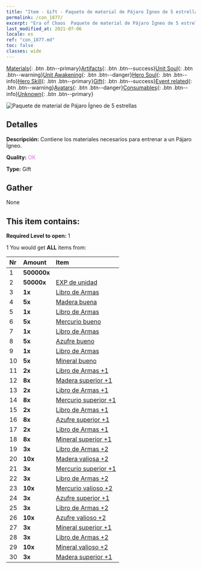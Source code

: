 ```yaml
---
title: "Item - Gift - Paquete de material de Pájaro Ígneo de 5 estrellas"
permalink: /con_1877/
excerpt: "Era of Chaos  Paquete de material de Pájaro Ígneo de 5 estrellas"
last_modified_at: 2021-07-06
locale: es
ref: "con_1877.md"
toc: false
classes: wide
---
```

 [Materials](/ItemsES/){: .btn .btn--primary}[Artifacts](/ItemsES/Artifacts/){: .btn .btn--success}[Unit Soul](/ItemsES/UnitSoul/){: .btn .btn--warning}[Unit Awakening](/ItemsES/UnitAwakening/){: .btn .btn--danger}[Hero Soul](/ItemsES/HeroSoul/){: .btn .btn--info}[Hero Skill](/ItemsES/HeroSkill/){: .btn .btn--primary}[Gift](/ItemsES/Gift/){: .btn .btn--success}[Event related](/ItemsES/Events/){: .btn .btn--warning}[Avatars](/ItemsES/Avatars/){: .btn .btn--danger}[Consumables](/ItemsES/Consumables/){: .btn .btn--info}[Unknown](/ItemsES/Unknown/){: .btn .btn--primary}

 ![Paquete de material de Pájaro Ígneo de 5 estrellas](/images/t/i_907500.png)

## Detalles
 **Descripción:** Contiene los materiales necesarios para entrenar a un Pájaro Ígneo.

 **Quality:** <span style="color: #DA70D6">OK</span>

 **Type:** Gift

## Gather

  None

## This item contains:

 **Required Level to open:** 1

 1 You would get **ALL** items  from:

  | Nr | Amount |     Item    |
  |:---|:-------|:------------|
  | 1 |  **500000x** | <i class="fas fa-coins"/> |  | 
  | 2 |  **50000x** | [EXP de unidad](/ItemsES/con_902/) |  | 
  | 3 |  **1x** | [Libro de Armas](/ItemsES/mat_18/) |  | 
  | 4 |  **5x** | [Madera buena](/ItemsES/mat_13/) |  | 
  | 5 |  **1x** | [Libro de Armas](/ItemsES/mat_18/) |  | 
  | 6 |  **5x** | [Mercurio bueno](/ItemsES/mat_14/) |  | 
  | 7 |  **1x** | [Libro de Armas](/ItemsES/mat_18/) |  | 
  | 8 |  **5x** | [Azufre bueno](/ItemsES/mat_15/) |  | 
  | 9 |  **1x** | [Libro de Armas](/ItemsES/mat_18/) |  | 
  | 10 |  **5x** | [Mineral bueno](/ItemsES/mat_12/) |  | 
  | 11 |  **2x** | [Libro de Armas +1](/ItemsES/mat_25/) |  | 
  | 12 |  **8x** | [Madera superior +1](/ItemsES/mat_20/) |  | 
  | 13 |  **2x** | [Libro de Armas +1](/ItemsES/mat_25/) |  | 
  | 14 |  **8x** | [Mercurio superior +1](/ItemsES/mat_21/) |  | 
  | 15 |  **2x** | [Libro de Armas +1](/ItemsES/mat_25/) |  | 
  | 16 |  **8x** | [Azufre superior +1](/ItemsES/mat_22/) |  | 
  | 17 |  **2x** | [Libro de Armas +1](/ItemsES/mat_25/) |  | 
  | 18 |  **8x** | [Mineral superior +1](/ItemsES/mat_19/) |  | 
  | 19 |  **3x** | [Libro de Armas +2](/ItemsES/mat_32/) |  | 
  | 20 |  **10x** | [Madera valiosa +2](/ItemsES/mat_27/) |  | 
  | 21 |  **3x** | [Mercurio superior +1](/ItemsES/mat_21/) |  | 
  | 22 |  **3x** | [Libro de Armas +2](/ItemsES/mat_32/) |  | 
  | 23 |  **10x** | [Mercurio valioso +2](/ItemsES/mat_28/) |  | 
  | 24 |  **3x** | [Azufre superior +1](/ItemsES/mat_22/) |  | 
  | 25 |  **3x** | [Libro de Armas +2](/ItemsES/mat_32/) |  | 
  | 26 |  **10x** | [Azufre valioso +2](/ItemsES/mat_29/) |  | 
  | 27 |  **3x** | [Mineral superior +1](/ItemsES/mat_19/) |  | 
  | 28 |  **3x** | [Libro de Armas +2](/ItemsES/mat_32/) |  | 
  | 29 |  **10x** | [Mineral valioso +2](/ItemsES/mat_26/) |  | 
  | 30 |  **3x** | [Madera superior +1](/ItemsES/mat_20/) |  | 
